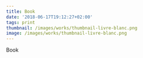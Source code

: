 ```yaml
---
title: Book
date: '2018-06-17T19:12:27+02:00'
tags: print
thumbnail: /images/works/thumbnail-livre-blanc.png
image: /images/works/thumbnail-livre-blanc.png
---
```

Book
